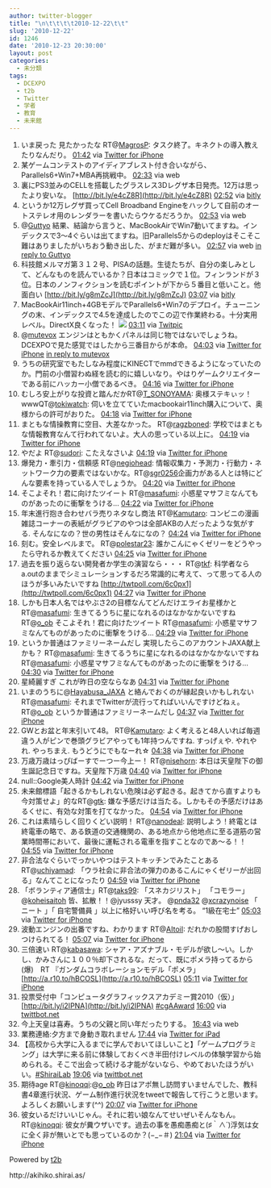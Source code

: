 ```yaml
---
author: twitter-blogger
title: "\n\t\t\t\t2010-12-22\t\t"
slug: '2010-12-22'
id: 1246
date: '2010-12-23 20:30:00'
layout: post
categories:
  - 未分類
tags:
  - DCEXPO
  - t2b
  - Twitter
  - 学者
  - 教育
  - 未来館
---
```


<div xmlns:georss="http://www.georss.org/georss">

1.  <span><span>いま戻った 見たかったな RT@[MagrosP](http://twitter.com/MagrosP "MagrosP"): タスク終了。キネクトの導入教えたりなんだり。</span> <span>[<span>01:42</span>](http://twitter.com/o_ob/status/17560705070800897) <span>via [Twitter for iPhone](http://twitter.com/)</span></span></span>
2.  <span><span>某ゲームコンテストのアイディアブレスト付き合いながら、Parallels6+Win7+MBA再挑戦中。</span> <span>[<span>02:33</span>](http://twitter.com/o_ob/status/17573369700425729) <span>via web</span></span></span>
3.  <span><span>裏にPS3並みのCELLを搭載したグラスレス3Dレグザ本日発売。12万は思ったより安いな。 [http://bit.ly/e4cZ8R](http://bit.ly/e4cZ8R)</span> <span>[<span>02:52</span>](http://twitter.com/o_ob/status/17578122492772352) <span>via [bitly](http://bit.ly)</span></span></span>
4.  <span><span>というか12万レグザ買ってCell Broadband Engineをハックして自前のオートステレオ用のレンダラーを書いたらウケるだろうか。</span> <span>[<span>02:53</span>](http://twitter.com/o_ob/status/17578432573472768) <span>via web</span></span></span>
5.  <span><span>@[Guttyo](http://twitter.com/Guttyo "Guttyo") 結果、結論から言うと、MacBookAirでWin7動いてますね。インデックスで3〜4ぐらいは出てますね。旧Parallels5からのdeployはそこそこ難はありましたがいちおう動き出した、がまだ難が多い。</span> <span>[<span>02:57</span>](http://twitter.com/o_ob/status/17579540452741120) <span>via web</span> [in reply to Guttyo](http://twitter.com/Guttyo/status/17248049617178624)</span></span>
6.  <span><span>科技館メルマガ第３１２号、PISAの話題。生徒たちが、自分の楽しみとして、どんなものを読んでいるか？日本はコミックで１位。フィンランドが３位。日本のノンフィクションを読むポイントが下から５番目と低いこと。他面白い [http://bit.ly/g8mZcJ](http://bit.ly/g8mZcJ)</span> <span>[<span>03:07</span>](http://twitter.com/o_ob/status/17581969223188480) <span>via [bitly](http://bit.ly)</span></span></span>
7.  <span><span>MacBookAir11inch+4GBモデルでParallels6+Win7のデプロイ。チューニングの末、インデックスで4.5を達成したのでこの辺で作業終わる。十分実用レベル。DirectX良くなった！ [![](http://twitpic.com/show/thumb/3ie62t)](http://twitpic.com/3ie62t)</span> <span>[<span>03:11</span>](http://twitter.com/o_ob/status/17583127627046912) <span>via [Twitpic](http://twitpic.com)</span></span></span>
8.  <span><span>@[mutevox](http://twitter.com/mutevox "mutevox") エンジンはともかくパネルは同じ物ではないでしょうね。DCEXPOで見た感覚ではしたから三番目からが本命。</span> <span>[<span>04:03</span>](http://twitter.com/o_ob/status/17595994577313792) <span>via [Twitter for iPhone](http://twitter.com/)</span> [in reply to mutevox](http://twitter.com/mutevox/status/17592292672020480)</span></span>
9.  <span><span>うちの研究室でもたしなみ程度にKINECTでmmdできるようになっていたのか。門前の小僧習わぬ経を読む的に嬉しいなり。やはりゲームクリエイターである前にハッカー小僧であるべき。</span> <span>[<span>04:16</span>](http://twitter.com/o_ob/status/17599354625851392) <span>via [Twitter for iPhone](http://twitter.com/)</span></span></span>
10.  <span><span>むしろ安上がりな投資と踏んだかRT@[T_SONOYAMA](http://twitter.com/T_SONOYAMA "T_SONOYAMA"): 奥様ステキぃッ！wwwQT@[tokiwatch](http://twitter.com/tokiwatch "tokiwatch"): 伺いを立てていたmacbookair11inch購入について、奥様からの許可がおりた。</span> <span>[<span>04:18</span>](http://twitter.com/o_ob/status/17599862182776832) <span>via [Twitter for iPhone](http://twitter.com/)</span></span></span>
11.  <span><span>まともな情操教育に空目、大差なかった。 RT@[ragzboned](http://twitter.com/ragzboned "ragzboned"): 学校ではまともな情報教育なんて行われてないよ。大人の思っている以上に。</span> <span>[<span>04:19</span>](http://twitter.com/o_ob/status/17600049542340611) <span>via [Twitter for iPhone](http://twitter.com/)</span></span></span>
12.  <span><span>やだよ RT@[sudori](http://twitter.com/sudori "sudori"): こたえなさいよ</span> <span>[<span>04:19</span>](http://twitter.com/o_ob/status/17600167771377664) <span>via [Twitter for iPhone](http://twitter.com/)</span></span></span>
13.  <span><span>爆発力・牽引力・信頼感 RT@[negiohead](http://twitter.com/negiohead "negiohead"): 情報収集力・予測力・行動力・ネットワーク力の要素ではないかな。RT@[sgr0256](http://twitter.com/sgr0256 "sgr0256")企画力がある人とは特にどんな要素を持っている人でしょうか。</span> <span>[<span>04:20</span>](http://twitter.com/o_ob/status/17600338940928000) <span>via [Twitter for iPhone](http://twitter.com/)</span></span></span>
14.  <span><span>そこよそれ！君に向けたツイート RT@[masafumi](http://twitter.com/masafumi "masafumi"): 小惑星マサフミなんてものがあったのに衝撃をうける…</span> <span>[<span>04:22</span>](http://twitter.com/o_ob/status/17600963841892352) <span>via [Twitter for iPhone](http://twitter.com/)</span></span></span>
15.  <span><span>年末進行抱き合わせバラ売りネタなし商法 RT@[Kamutaro](http://twitter.com/Kamutaro "Kamutaro"): コンビニの漫画雑誌コーナーの表紙がグラビアのやつは全部AKBの人だったような気がする. そんなになの？世の男性はそんなになの？</span> <span>[<span>04:24</span>](http://twitter.com/o_ob/status/17601386313154560) <span>via [Twitter for iPhone](http://twitter.com/)</span></span></span>
16.  <span><span>刻む。安全レベルまで。 RT@[polestar23](http://twitter.com/polestar23 "polestar23"): 誰かこんにゃくゼリーをどうやったら守れるか教えてください</span> <span>[<span>04:25</span>](http://twitter.com/o_ob/status/17601663858642945) <span>via [Twitter for iPhone](http://twitter.com/)</span></span></span>
17.  <span><span>過去を振り返らない開発者か学生の演習なら・・・ RT@[tkf](http://twitter.com/tkf "tkf"): 科学者ならa.outのままでシミュレーションするだろ常識的に考えて、って思ってる人のほうが多いみたいですね [http://twtpoll.com/6c0px1](http://twtpoll.com/6c0px1)</span> <span>[<span>04:27</span>](http://twitter.com/o_ob/status/17602094722719744) <span>via [Twitter for iPhone](http://twitter.com/)</span></span></span>
18.  <span><span>しかも日本人名ではやぶさ2の目標なんてどんだけエライお星様かと RT@[masafumi](http://twitter.com/masafumi "masafumi"): 生きてるうちに星になれるのはなかなかないですね RT@[o_ob](http://twitter.com/o_ob "o_ob") そこよそれ！君に向けたツイート RT@[masafumi](http://twitter.com/masafumi "masafumi"): 小惑星マサフミなんてものがあったのに衝撃をうける…</span> <span>[<span>04:29</span>](http://twitter.com/o_ob/status/17602540543680512) <span>via [Twitter for iPhone](http://twitter.com/)</span></span></span>
19.  <span><span>というか普通はファミリーネームだし 実現したらこのアカウントJAXA献上かも？ RT@[masafumi](http://twitter.com/masafumi "masafumi"): 生きてるうちに星になれるのはなかなかないですね RT@[masafumi](http://twitter.com/masafumi "masafumi"): 小惑星マサフミなんてものがあったのに衝撃をうける…</span> <span>[<span>04:30</span>](http://twitter.com/o_ob/status/17602981994168320) <span>via [Twitter for iPhone](http://twitter.com/)</span></span></span>
20.  <span><span>星綺麗すぎ これが昨日の空ならなあ</span> <span>[<span>04:31</span>](http://twitter.com/o_ob/status/17603223653195776) <span>via [Twitter for iPhone](http://twitter.com/)</span></span></span>
21.  <span><span>いまのうちに@[Hayabusa_JAXA](http://twitter.com/Hayabusa_JAXA "Hayabusa_JAXA") と絡んでおくのが縁起良いかもしれない RT@[masafumi](http://twitter.com/masafumi "masafumi"): それまでTwitterが流行ってればいいんですけどねぇ。RT@[o_ob](http://twitter.com/o_ob "o_ob") というか普通はファミリーネームだし</span> <span>[<span>04:37</span>](http://twitter.com/o_ob/status/17604573136945152) <span>via [Twitter for iPhone](http://twitter.com/)</span></span></span>
22.  <span><span>GWとお盆と年末引いて48。 RT@[Kamutaro](http://twitter.com/Kamutaro "Kamutaro"): よく考えると48人いれば毎週違う人がピンで巻頭グラビアやっても1年持つんですね. すっげぇや. やれやれ. やっちまえ. もうどうにでもなーれ☆</span> <span>[<span>04:38</span>](http://twitter.com/o_ob/status/17604857225543680) <span>via [Twitter for iPhone](http://twitter.com/)</span></span></span>
23.  <span><span>万歳万歳はっぴばーすでーつー今上ー！ RT@[nisehorn](http://twitter.com/nisehorn "nisehorn"): 本日は天皇陛下の御生誕記念日ですね。天皇陛下万歳</span> <span>[<span>04:40</span>](http://twitter.com/o_ob/status/17605285921161216) <span>via [Twitter for iPhone](http://twitter.com/)</span></span></span>
24.  <span><span>null::Google美人時計</span> <span>[<span>04:42</span>](http://twitter.com/o_ob/status/17605894208495616) <span>via [Twitter for iPhone](http://twitter.com/)</span></span></span>
25.  <span><span>未来館標語「起きるかもしれない危険は必ず起きる。起きてから直すよりも今対策せよ」的なRT@[gtk](http://twitter.com/gtk "gtk"): 嫌な予感だけは当たる。しかもその予感だけはあるくせに、有効な対策を打てなかった。</span> <span>[<span>04:54</span>](http://twitter.com/o_ob/status/17608854829273088) <span>via [Twitter for iPhone](http://twitter.com/)</span></span></span>
26.  <span><span>これは素晴らしく回りくどい説明！ RT@[nanodeal](http://twitter.com/nanodeal "nanodeal"): 説明しよう！終電とは終電車の略で、ある鉄道の交通機関の、ある地点から他地点に至る道筋の営業時間帯において、最後に運転される電車を指すことなのであ〜る！！</span> <span>[<span>04:55</span>](http://twitter.com/o_ob/status/17609085004283904) <span>via [Twitter for iPhone](http://twitter.com/)</span></span></span>
27.  <span><span>非合法なぐらいでっかいやつはテストキッチンでみたことある RT@[uchiyamad](http://twitter.com/uchiyamad "uchiyamad"): 「ウラ社会に非合法の弾力のあるこんにゃくゼリーが出回る」なんてことになったり</span> <span>[<span>04:59</span>](http://twitter.com/o_ob/status/17610072427331584) <span>via [Twitter for iPhone](http://twitter.com/)</span></span></span>
28.  <span><span>「ボランティア通信士」RT@[taks99](http://twitter.com/taks99 "taks99"): 「スネカジリスト」 「コモラー」@[koheisaitoh](http://twitter.com/koheisaitoh "koheisaitoh") 皆、拡散！！@jyusssy 天才。 @[pnda32](http://twitter.com/pnda32 "pnda32") @[xcrazynoise](http://twitter.com/xcrazynoise "xcrazynoise") 「 ニート 」「 自宅警備員 」以上に格好いい呼び名を考る。 “1級在宅士”</span> <span>[<span>05:03</span>](http://twitter.com/o_ob/status/17611098731577344) <span>via [Twitter for iPhone](http://twitter.com/)</span></span></span>
29.  <span><span>波動エンジンの出番ですね、わかります RT@[AItoiI](http://twitter.com/AItoiI "AItoiI"): だれかの股間すげおしつけられてる！</span> <span>[<span>05:07</span>](http://twitter.com/o_ob/status/17612143796953088) <span>via [Twitter for iPhone](http://twitter.com/)</span></span></span>
30.  <span><span>三倍速い RT@[kabasawa](http://twitter.com/kabasawa "kabasawa"): シャア・アズナブル・モデルが欲し～い。しかし、かみさんに１００％却下されるな。だって、既にポメラ持ってるから(爆)　RT 『ガンダムコラボレーションモデル「ポメラ」 [http://a.r10.to/hBCOSL](http://a.r10.to/hBCOSL)</span> <span>[<span>05:11</span>](http://twitter.com/o_ob/status/17613177172787201) <span>via [Twitter for iPhone](http://twitter.com/)</span></span></span>
31.  <span><span>投票受付中「コンピュータグラフィックスアカデミー賞2010（仮）」 [http://bit.ly/i2IPNA](http://bit.ly/i2IPNA) [#cgAAward](http://twitter.com/search?q=%23cgAAward "#cgAAward")</span> <span>[<span>16:00</span>](http://twitter.com/o_ob/status/17776481442725888) <span>via [twittbot.net](http://twittbot.net/)</span></span></span>
32.  <span><span>今上天皇は喜寿。うちの父親と同い年だったりする。</span> <span>[<span>16:43</span>](http://twitter.com/o_ob/status/17787382296219648) <span>via web</span></span></span>
33.  <span><span>業務連絡:夕方まで身動き取れません</span> <span>[<span>17:44</span>](http://twitter.com/o_ob/status/17802643766247425) <span>via [Twitter for iPad](http://itunes.apple.com/app/twitter/id333903271?mt=8)</span></span></span>
34.  <span><span>【高校から大学に入るまでに学んでおいてほしいこと】「ゲームプログラミング」は大学に来る前に体験しておくべき半田付けレベルの体験学習から始められる。そこで出会って続ける才能がないなら、やめておいたほうがいい。[#ShiraiLab](http://twitter.com/search?q=%23ShiraiLab "#ShiraiLab")</span> <span>[<span>19:06</span>](http://twitter.com/o_ob/status/17823432007753728) <span>via [twittbot.net](http://twittbot.net/)</span></span></span>
35.  <span><span>期待age RT@[kinoqqi](http://twitter.com/kinoqqi "kinoqqi"):@[o_ob](http://twitter.com/o_ob "o_ob") 昨日はアポ無し訪問すいませんでした、教科書4章進行状況、ゲーム制作進行状況をtweetで報告して行こうと思います。 よろしくお願いします(^^)</span> <span>[<span>20:07</span>](http://twitter.com/o_ob/status/17838586506256384) <span>via [Twitter for iPhone](http://twitter.com/)</span></span></span>
36.  <span><span>彼女いるだけいいじゃん。それに若い娘なんてせいぜいそんなもん。 RT@[kinoqqi](http://twitter.com/kinoqqi "kinoqqi"): 彼女が糞ウザいです。過去の事を愚痴愚痴と(♯｀∧´)浮気は女に全く非が無いとでも思っているのか？(−_−＃)</span> <span>[<span>21:04</span>](http://twitter.com/o_ob/status/17853160680849408) <span>via [Twitter for iPhone](http://twitter.com/)</span></span></span>

</div>

Powered by [t2b](http://t2b.utilz.jp/)

<div>http://akihiko.shirai.as/</div>